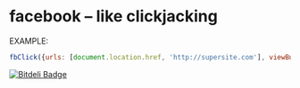 facebook – like clickjacking
=======

EXAMPLE:
```javascript
fbClick({urls: [document.location.href, 'http://supersite.com'], viewButton: false, time: 5});
```


[![Bitdeli Badge](https://d2weczhvl823v0.cloudfront.net/flenczewski/fbclick/trend.png)](https://bitdeli.com/free "Bitdeli Badge")

